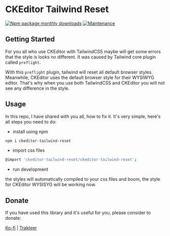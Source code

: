 # CKEditor Tailwind Reset
[![Npm package monthly downloads](https://badgen.net/npm/dt/ckeditor-tailwind-reset)](https://npmjs.com/package/ckeditor-tailwind-reset) [![Maintenance](https://img.shields.io/badge/Maintained%3F-yes-green.svg)](https://GitHub.com/Naereen/StrapDown.js/graphs/commit-activity)

## Getting Started

For you all who use CKEditor with TailwindCSS maybe will get some errors that the style is looks no different. It was caused by Tailwind core plugin called `preflight`. 

With this `preflight` plugin, tailwind will reset all default browser styles. Meanwhile, CKEditor uses the default browser style for their WYSIWYG editor. That's why when you use both TailwindCSS and CKEditor you will not see any difference in the style.

## Usage

In this repo, I have shared with you all, how to fix it. It's very simple, here's all steps you need to do:

- install using npm
```bash
npm i ckeditor-tailwind-reset
```

- import css files
```bash
@import 'ckeditor-tailwind-reset/ckeditor-tailwind-reset';
```

- run development

the styles will automatically compiled to your css files and boom, the style for CKEditor WYSISYG will be working now.

## Donate

If you have used this library and it's useful for you, please consider to donate:

[Ko-fi](https://ko-fi.com/rsurya99) | [Trakteer](https://trakteer.id/rsurya99)
